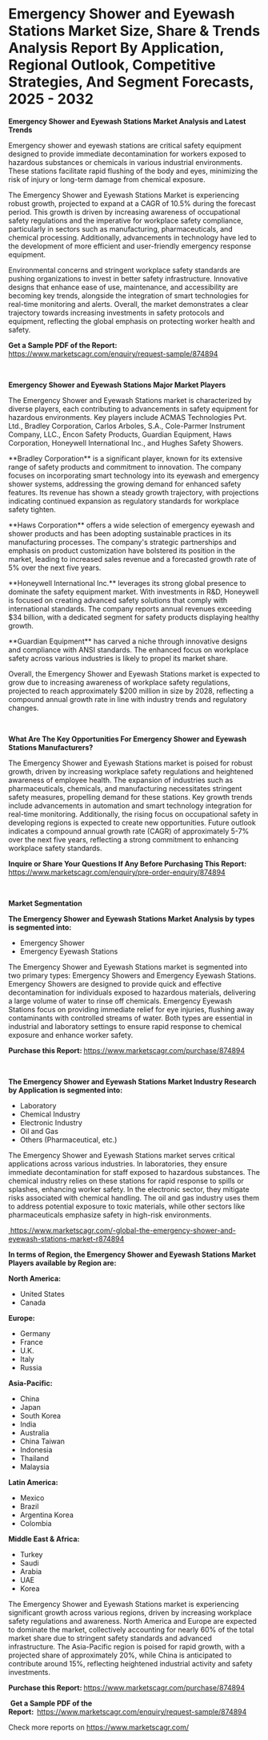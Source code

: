 <p><h1>Emergency Shower and Eyewash Stations Market Size, Share & Trends Analysis Report By Application, Regional Outlook, Competitive Strategies, And Segment Forecasts, 2025 - 2032</h1></p><p><strong>Emergency Shower and Eyewash Stations Market Analysis and Latest Trends</strong></p>
<p><p>Emergency shower and eyewash stations are critical safety equipment designed to provide immediate decontamination for workers exposed to hazardous substances or chemicals in various industrial environments. These stations facilitate rapid flushing of the body and eyes, minimizing the risk of injury or long-term damage from chemical exposure.</p><p>The Emergency Shower and Eyewash Stations Market is experiencing robust growth, projected to expand at a CAGR of 10.5% during the forecast period. This growth is driven by increasing awareness of occupational safety regulations and the imperative for workplace safety compliance, particularly in sectors such as manufacturing, pharmaceuticals, and chemical processing. Additionally, advancements in technology have led to the development of more efficient and user-friendly emergency response equipment. </p><p>Environmental concerns and stringent workplace safety standards are pushing organizations to invest in better safety infrastructure. Innovative designs that enhance ease of use, maintenance, and accessibility are becoming key trends, alongside the integration of smart technologies for real-time monitoring and alerts. Overall, the market demonstrates a clear trajectory towards increasing investments in safety protocols and equipment, reflecting the global emphasis on protecting worker health and safety.</p></p>
<p><strong>Get a Sample PDF of the Report:&nbsp;</strong> <a href="https://www.marketscagr.com/enquiry/request-sample/874894?utm_campaign=3440&utm_medium=2&utm_source=Github&utm_content=ia&utm_term=21032025&utm_id=emergency-shower-and-eyewash-stations">https://www.marketscagr.com/enquiry/request-sample/874894</a></p>
<p>&nbsp;</p>
<p><strong>Emergency Shower and Eyewash Stations Major Market Players</strong></p>
<p><p>The Emergency Shower and Eyewash Stations market is characterized by diverse players, each contributing to advancements in safety equipment for hazardous environments. Key players include ACMAS Technologies Pvt. Ltd., Bradley Corporation, Carlos Arboles, S.A., Cole-Parmer Instrument Company, LLC., Encon Safety Products, Guardian Equipment, Haws Corporation, Honeywell International Inc., and Hughes Safety Showers.</p><p>**Bradley Corporation** is a significant player, known for its extensive range of safety products and commitment to innovation. The company focuses on incorporating smart technology into its eyewash and emergency shower systems, addressing the growing demand for enhanced safety features. Its revenue has shown a steady growth trajectory, with projections indicating continued expansion as regulatory standards for workplace safety tighten.</p><p>**Haws Corporation** offers a wide selection of emergency eyewash and shower products and has been adopting sustainable practices in its manufacturing processes. The company's strategic partnerships and emphasis on product customization have bolstered its position in the market, leading to increased sales revenue and a forecasted growth rate of 5% over the next five years.</p><p>**Honeywell International Inc.** leverages its strong global presence to dominate the safety equipment market. With investments in R&D, Honeywell is focused on creating advanced safety solutions that comply with international standards. The company reports annual revenues exceeding $34 billion, with a dedicated segment for safety products displaying healthy growth.</p><p>**Guardian Equipment** has carved a niche through innovative designs and compliance with ANSI standards. The enhanced focus on workplace safety across various industries is likely to propel its market share.</p><p>Overall, the Emergency Shower and Eyewash Stations market is expected to grow due to increasing awareness of workplace safety regulations, projected to reach approximately $200 million in size by 2028, reflecting a compound annual growth rate in line with industry trends and regulatory changes.</p></p>
<p>&nbsp;</p>
<p><strong>What Are The Key Opportunities For Emergency Shower and Eyewash Stations Manufacturers?</strong></p>
<p><p>The Emergency Shower and Eyewash Stations market is poised for robust growth, driven by increasing workplace safety regulations and heightened awareness of employee health. The expansion of industries such as pharmaceuticals, chemicals, and manufacturing necessitates stringent safety measures, propelling demand for these stations. Key growth trends include advancements in automation and smart technology integration for real-time monitoring. Additionally, the rising focus on occupational safety in developing regions is expected to create new opportunities. Future outlook indicates a compound annual growth rate (CAGR) of approximately 5-7% over the next five years, reflecting a strong commitment to enhancing workplace safety standards.</p></p>
<p><strong>Inquire or Share Your Questions If Any Before Purchasing This Report:</strong> <a href="https://www.marketscagr.com/enquiry/pre-order-enquiry/874894?utm_campaign=3440&utm_medium=2&utm_source=Github&utm_content=ia&utm_term=21032025&utm_id=emergency-shower-and-eyewash-stations">https://www.marketscagr.com/enquiry/pre-order-enquiry/874894</a></p>
<p>&nbsp;</p>
<p><strong>Market Segmentation</strong></p>
<p><strong>The Emergency Shower and Eyewash Stations Market Analysis by types is segmented into:</strong></p>
<p><ul><li>Emergency Shower</li><li>Emergency Eyewash Stations</li></ul></p>
<p><p>The Emergency Shower and Eyewash Stations market is segmented into two primary types: Emergency Showers and Emergency Eyewash Stations. Emergency Showers are designed to provide quick and effective decontamination for individuals exposed to hazardous materials, delivering a large volume of water to rinse off chemicals. Emergency Eyewash Stations focus on providing immediate relief for eye injuries, flushing away contaminants with controlled streams of water. Both types are essential in industrial and laboratory settings to ensure rapid response to chemical exposure and enhance worker safety.</p></p>
<p><strong>Purchase this Report:&nbsp;</strong><a href="https://www.marketscagr.com/purchase/874894?utm_campaign=3440&utm_medium=2&utm_source=Github&utm_content=ia&utm_term=21032025&utm_id=emergency-shower-and-eyewash-stations">https://www.marketscagr.com/purchase/874894</a></p>
<p>&nbsp;</p>
<p><strong>The Emergency Shower and Eyewash Stations Market Industry Research by Application is segmented into:</strong></p>
<p><ul><li>Laboratory</li><li>Chemical Industry</li><li>Electronic Industry</li><li>Oil and Gas</li><li>Others (Pharmaceutical, etc.)</li></ul></p>
<p><p>The Emergency Shower and Eyewash Stations market serves critical applications across various industries. In laboratories, they ensure immediate decontamination for staff exposed to hazardous substances. The chemical industry relies on these stations for rapid response to spills or splashes, enhancing worker safety. In the electronic sector, they mitigate risks associated with chemical handling. The oil and gas industry uses them to address potential exposure to toxic materials, while other sectors like pharmaceuticals emphasize safety in high-risk environments.</p></p>
<p><a href="https://www.marketscagr.com/-global-the-emergency-shower-and-eyewash-stations-market-r874894?utm_campaign=3440&utm_medium=2&utm_source=Github&utm_content=ia&utm_term=21032025&utm_id=emergency-shower-and-eyewash-stations">&nbsp;https://www.marketscagr.com/-global-the-emergency-shower-and-eyewash-stations-market-r874894</a></p>
<p><strong>In terms of Region, the Emergency Shower and Eyewash Stations Market Players available by Region are:</strong></p>
<p>
    <p> <strong> North America: </strong>
        <ul>
            <li>United States</li>
            <li>Canada</li>
        </ul>
        </p> 
    <p> <strong> Europe: </strong>
        <ul>
            <li>Germany</li>
            <li>France</li>
            <li>U.K.</li>
            <li>Italy</li>
            <li>Russia</li>
        </ul>
        </p> 
    <p> <strong> Asia-Pacific: </strong>
        <ul>
            <li>China</li>
            <li>Japan</li>
            <li>South Korea</li>
            <li>India</li>
            <li>Australia</li>
            <li>China Taiwan</li>
            <li>Indonesia</li>
            <li>Thailand</li>
            <li>Malaysia</li>
        </ul>
        </p> 
    <p> <strong> Latin America: </strong>
        <ul>
            <li>Mexico</li>
            <li>Brazil</li>
            <li>Argentina Korea</li>
            <li>Colombia</li>
        </ul>
        </p> 
    <p> <strong> Middle East & Africa: </strong>
        <ul>
            <li>Turkey</li>
            <li>Saudi</li>
            <li>Arabia</li>
            <li>UAE</li>
            <li>Korea</li>
        </ul>
    </p>
    </p>
<p><p>The Emergency Shower and Eyewash Stations market is experiencing significant growth across various regions, driven by increasing workplace safety regulations and awareness. North America and Europe are expected to dominate the market, collectively accounting for nearly 60% of the total market share due to stringent safety standards and advanced infrastructure. The Asia-Pacific region is poised for rapid growth, with a projected share of approximately 20%, while China is anticipated to contribute around 15%, reflecting heightened industrial activity and safety investments.</p></p>
<p><strong>Purchase this Report: </strong><a href="https://www.marketscagr.com/purchase/874894?utm_campaign=3440&utm_medium=2&utm_source=Github&utm_content=ia&utm_term=21032025&utm_id=emergency-shower-and-eyewash-stations">https://www.marketscagr.com/purchase/874894</a></p>
<p>&nbsp;<strong>Get a Sample PDF of the Report:&nbsp;&nbsp;</strong><a href="https://www.marketscagr.com/enquiry/request-sample/874894?utm_campaign=3440&utm_medium=2&utm_source=Github&utm_content=ia&utm_term=21032025&utm_id=emergency-shower-and-eyewash-stations">https://www.marketscagr.com/enquiry/request-sample/874894</a></p>
<p><strong></strong></p>
<p>Check more reports on <a href="https://www.marketscagr.com/?utm_campaign=3440&utm_medium=2&utm_source=Github&utm_content=ia&utm_term=21032025&utm_id=emergency-shower-and-eyewash-stations">https://www.marketscagr.com/</a></p>